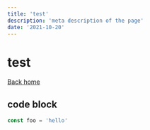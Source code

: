 ```yaml
---
title: 'test'
description: 'meta description of the page'
date: '2021-10-20'
---
```


# test

[Back home](/)

## code block

```ts
const foo = 'hello'
```
